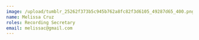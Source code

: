 ```yaml
---
image: /upload/tumblr_25262f373b5c945b762a8fc82f3d6105_49287d65_400.png
name: Melissa Cruz
roles: Recording Secretary
email: melissac@gmail.com
---
```

